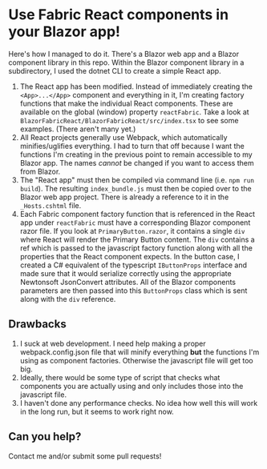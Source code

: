 # Use Fabric React components in your Blazor app!

Here's how I managed to do it.  There's a Blazor web app and a Blazor component library in this repo.  Within the Blazor component library in a subdirectory, I used the dotnet CLI to create a simple React app.  

1.  The React app has been modified.  Instead of immediately creating the `<App>...</App>` component and everything in it, I'm creating factory functions that make the individual React components.  These are available on the global (window) property `reactFabric`.  Take a look at `BlazorFabricReact/BlazorFabricReact/src/index.tsx` to see some examples.  (There aren't many yet.)
2.  All React projects generally use Webpack, which automatically minifies/uglifies everything.  I had to turn that off because I want the functions I'm creating in the previous point to remain accessible to my Blazor app.  The names *cannot* be changed if you want to access them from Blazor.
3.  The "React app" must then be compiled via command line (i.e. `npm run build`).  The resulting `index_bundle.js` must then be copied over to the Blazor web app project.  There is already a reference to it in the `_Hosts.cshtml` file. 
4.  Each Fabric component factory function that is referenced in the React app under `reactFabric` must have a corresponding Blazor component razor file.  If you look at `PrimaryButton.razor`, it contains a single `div` where React will render the Primary Button content.  The `div` contains a ref which is passed to the javascript factory function along with all the properties that the React component expects.  In the button case, I created a C# equivalent of the typescript `IButtonProps` interface and made sure that it would serialize correctly using the appropriate Newtonsoft JsonConvert attributes.  All of the Blazor components parameters are then passed into this `ButtonProps` class which is sent along with the `div` reference.

## Drawbacks

1.  I suck at web development.  I need help making a proper webpack.config.json file that will minify everything **but** the functions I'm using as component factories.  Otherwise the javascript file will get too big.
2.  Ideally, there would be some type of script that checks what components you are actually using and only includes those into the javascript file.  
3.  I haven't done any performance checks.  No idea how well this will work in the long run, but it seems to work right now.

## Can you help?

Contact me and/or submit some pull requests!
